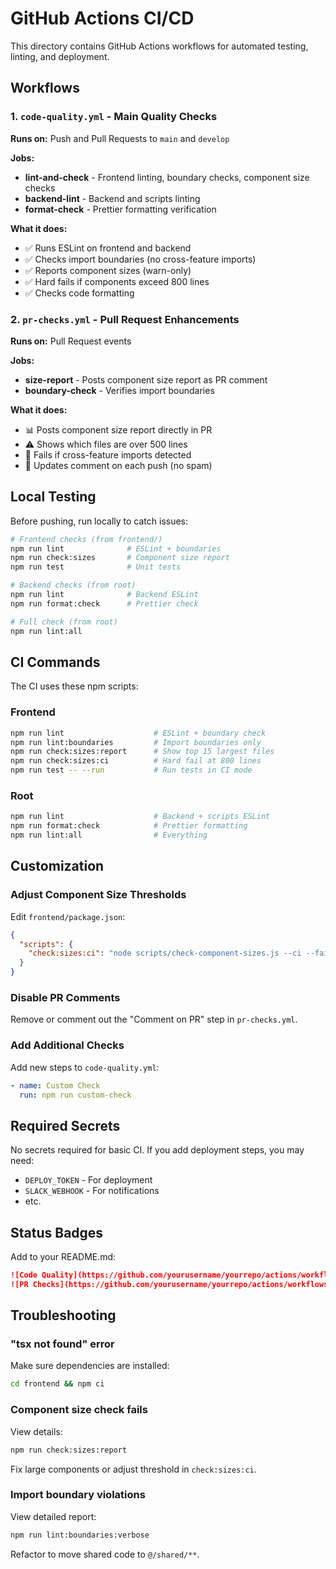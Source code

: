 # GitHub Actions CI/CD

This directory contains GitHub Actions workflows for automated testing, linting, and deployment.

## Workflows

### 1. `code-quality.yml` - Main Quality Checks

**Runs on:** Push and Pull Requests to `main` and `develop`

**Jobs:**
- **lint-and-check** - Frontend linting, boundary checks, component size checks
- **backend-lint** - Backend and scripts linting
- **format-check** - Prettier formatting verification

**What it does:**
- ✅ Runs ESLint on frontend and backend
- ✅ Checks import boundaries (no cross-feature imports)
- ✅ Reports component sizes (warn-only)
- ✅ Hard fails if components exceed 800 lines
- ✅ Checks code formatting

### 2. `pr-checks.yml` - Pull Request Enhancements

**Runs on:** Pull Request events

**Jobs:**
- **size-report** - Posts component size report as PR comment
- **boundary-check** - Verifies import boundaries

**What it does:**
- 📊 Posts component size report directly in PR
- ⚠️ Shows which files are over 500 lines
- 🚫 Fails if cross-feature imports detected
- 💬 Updates comment on each push (no spam)

## Local Testing

Before pushing, run locally to catch issues:

```bash
# Frontend checks (from frontend/)
npm run lint              # ESLint + boundaries
npm run check:sizes       # Component size report
npm run test              # Unit tests

# Backend checks (from root)
npm run lint              # Backend ESLint
npm run format:check      # Prettier check

# Full check (from root)
npm run lint:all
```

## CI Commands

The CI uses these npm scripts:

### Frontend
```bash
npm run lint                    # ESLint + boundary check
npm run lint:boundaries         # Import boundaries only
npm run check:sizes:report      # Show top 15 largest files
npm run check:sizes:ci          # Hard fail at 800 lines
npm run test -- --run           # Run tests in CI mode
```

### Root
```bash
npm run lint                    # Backend + scripts ESLint
npm run format:check            # Prettier formatting
npm run lint:all                # Everything
```

## Customization

### Adjust Component Size Thresholds

Edit `frontend/package.json`:

```json
{
  "scripts": {
    "check:sizes:ci": "node scripts/check-component-sizes.js --ci --fail 600"
  }
}
```

### Disable PR Comments

Remove or comment out the "Comment on PR" step in `pr-checks.yml`.

### Add Additional Checks

Add new steps to `code-quality.yml`:

```yaml
- name: Custom Check
  run: npm run custom-check
```

## Required Secrets

No secrets required for basic CI. If you add deployment steps, you may need:

- `DEPLOY_TOKEN` - For deployment
- `SLACK_WEBHOOK` - For notifications
- etc.

## Status Badges

Add to your README.md:

```markdown
![Code Quality](https://github.com/yourusername/yourrepo/actions/workflows/code-quality.yml/badge.svg)
![PR Checks](https://github.com/yourusername/yourrepo/actions/workflows/pr-checks.yml/badge.svg)
```

## Troubleshooting

### "tsx not found" error

Make sure dependencies are installed:
```bash
cd frontend && npm ci
```

### Component size check fails

View details:
```bash
npm run check:sizes:report
```

Fix large components or adjust threshold in `check:sizes:ci`.

### Import boundary violations

View detailed report:
```bash
npm run lint:boundaries:verbose
```

Refactor to move shared code to `@/shared/**`.

